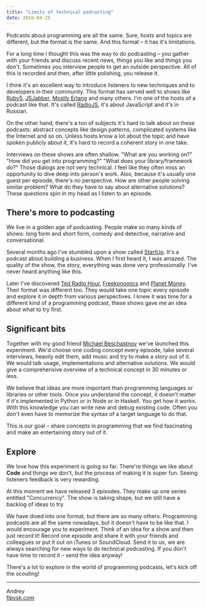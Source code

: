 ```yaml
---
title: "Limits of technical podcasting"
date: 2016-04-25
---
```


Podcasts about programming are all the same. Sure, hosts and topics are
different, but the format is the same. And this format – it has it's
limitations.

For a long time I thought this was the way to do podcasting – you gather
with your friends and discuss recent news, things you like and things you
don't. Sometimes you interview people to get an outside perspective. All
of this is recorded and then, after little polishing, you release it.

I think it's an excellent way to introduce listeners to new techniques and
to developers in their community. This format has served well to shows
like [Ruby5][ruby5], [JSJabber][jsjabber], [Mostly Erlang][mostly-erlang]
and many others. I'm one of the hosts of a podcast like that. It's called
[RadioJS][radiojs], it's about JavaScript and it's in Russian.

On the other hand, there's a ton of subjects it's hard to talk about on
these podcasts: abstract concepts like design patterns, complicated
systems like the Internet and so on. Unless hosts know a lot about the
topic and have spoken publicly about it, it's hard to record a coherent
story in one take.

Interviews on these shows are often shallow. "What are you working on?"
"How did you get into programming?" "What does your library/framework do?"
Those dialogs are not very technical. I feel like they often miss an
opportunity to dive deep into person's work. Also, because it's usually
one guest per episode, there's no perspective. How are other people
solving similar problem? What do they have to say about alternative
solutions? These questions spin in my head as I listen to an episode.

## There's more to podcasting

We live in a golden age of podcasting. People make so many kinds of shows:
long form and short form, comedy and detective, narrative and
conversational.

Several months ago I've stumbled upon a show called [StartUp][startup].
It's a podcast about building a business. When I first heard it, I was
amazed.  The quality of the show, the story, everything was done very
professionally. I've never heard anything like this.

Later I've discovered [Ted Radio Hour][ted-radio-hour],
[Freekonomics][freekonomics] and [Planet Money][planet-money]. Their
format was different too. They would take one topic every episode and
explore it in depth from various perspectives. I knew it was time for a
different kind of a programming podcast, these shows gave me an idea about
what to try first.

## Significant bits

Together with my good friend [Michael Beschastnov][michael] we've launched
this experiment. We'd choose one coding concept every episode, take
several interviews, heavily edit them, add music and try to make a story
out of it. We would talk usage, implementations and alternative solutions.
We would give a comprehensive overview of a technical concept in 30
minutes or less.

We believe that ideas are more important than programming languages or
libraries or other tools. Once you understand the concept, it doesn't
matter if it's implemented in Python or in Node or in Haskell. You get how
it works. With this knowledge you can write new and debug existing code.
Often you don't even have to memorize the syntax of a target language to
do that.

This is our goal – share concepts in programming that we find
fascinating and make an entertaining story out of it.

## Explore

We love how this experiment is going so far. There're things we like about
**Code** and things we don't, but the process of making it is super fun.
Seeing listeners feedback is very rewarding.

At this moment we have released 3 episodes. They make up one series
entitled "Concurrency". The show is taking shape, but we still have a
backlog of ideas to try.

We have dived into one format, but there are so many others. Programming
podcasts are all the same nowadays, but it doesn't have to be like that. I
would encourage you to experiment. Think of an idea for a show and then
just record it! Record one episode and share it with your friends and
colleagues or put it out on iTunes or SoundCloud. Send it to us, we are
always searching for new ways to do technical podcasting. If you don't
have time to record it – send the idea anyway!

There's a lot to explore in the world of programming podcasts, let's kick
off the scouting!

---

Andrey<br />
[flpvsk.com](https://flpvsk.com)

[ruby5]: https://ruby5.codeschool.com/
[jsjabber]: https://devchat.tv/js-jabber/
[mostly-erlang]: https://mostlyerlang.com/
[radiojs]: https://radiojs.ru/
[startup]: https://gimletmedia.com/show/startup/
[ted-radio-hour]: http://www.npr.org/podcasts/510298/ted-radio-hour
[freekonomics]: http://freakonomics.com/
[planet-money]: http://www.npr.org/podcasts/510289/planet-money/
[michael]: https://www.facebook.com/mikhail.be
